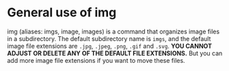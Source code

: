 # General use of img

img (aliases: imgs, image, images) is a command that organizes image files in a subdirectory. The default subdirectory name is `imgs`, and the default image file extensions are `.jpg`, `.jpeg`, `.png`, `.gif` and `.svg`. **YOU CANNOT ADJUST OR DELETE ANY OF THE DEFAULT FILE EXTENSIONS.** But you can add more image file extensions if you want to move these files.